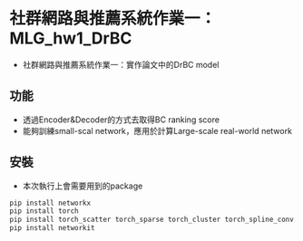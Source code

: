 # 社群網路與推薦系統作業一：MLG_hw1_DrBC

- 社群網路與推薦系統作業一：實作論文中的DrBC model

## 功能

- 透過Encoder&Decoder的方式去取得BC ranking score
- 能夠訓練small-scal network，應用於計算Large-scale real-world network

## 安裝
- 本次執行上會需要用到的package

```python
pip install networkx
pip install torch
pip install torch_scatter torch_sparse torch_cluster torch_spline_conv torch_geometric -f https://data.pyg.org/whl/torch-1.13.0+cu117.html
pip install networkit

```

















